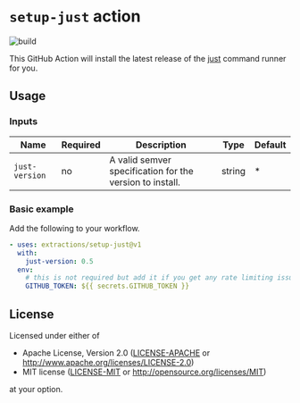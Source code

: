 # `setup-just` action

![build](https://img.shields.io/github/workflow/status/extractions/setup-just/build)

This GitHub Action will install the latest release of the
[just](https://github.com/casey/just) command runner for you.

## Usage

### Inputs

| Name           | Required | Description                                              | Type   | Default |
| -------------- | -------- | -------------------------------------------------------- | ------ | ------- |
| `just-version` | no       | A valid semver specification for the version to install. | string | *       |


### Basic example

Add the following to your workflow.

```yaml
- uses: extractions/setup-just@v1
  with:
    just-version: 0.5
  env:
    # this is not required but add it if you get any rate limiting issues
    GITHUB_TOKEN: ${{ secrets.GITHUB_TOKEN }}
```

## License

Licensed under either of

- Apache License, Version 2.0 ([LICENSE-APACHE](LICENSE-APACHE) or
   http://www.apache.org/licenses/LICENSE-2.0)
- MIT license ([LICENSE-MIT](LICENSE-MIT) or http://opensource.org/licenses/MIT)

at your option.

